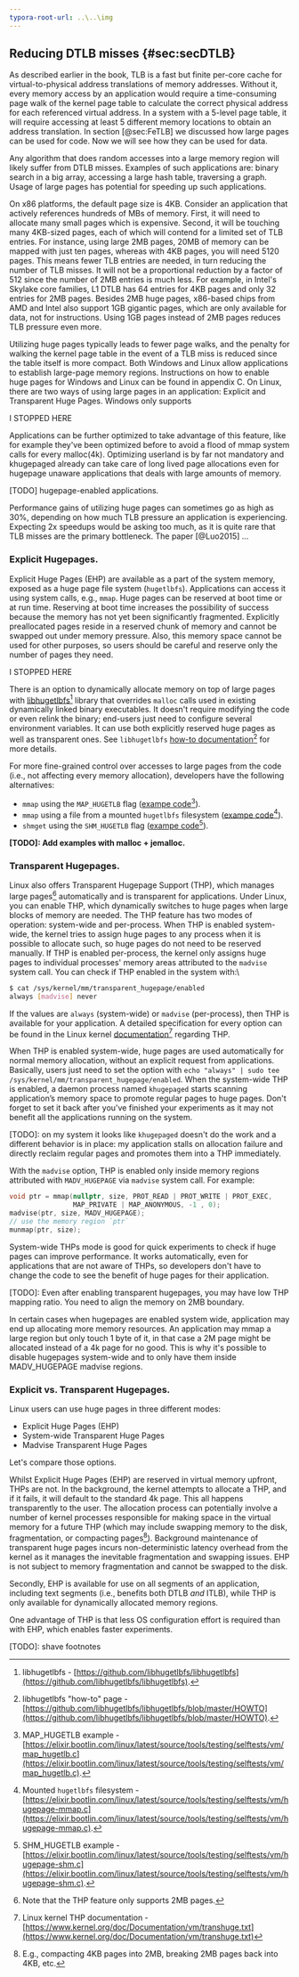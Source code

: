 ```yaml
---
typora-root-url: ..\..\img
---
```


## Reducing DTLB misses {#sec:secDTLB}

As described earlier in the book, TLB is a fast but finite per-core cache for virtual-to-physical address translations of memory addresses. Without it, every memory access by an application would require a time-consuming page walk of the kernel page table to calculate the correct physical address for each referenced virtual address. In a system with a 5-level page table, it will require accessing at least 5 different memory locations to obtain an address translation. In section [@sec:FeTLB] we discussed how large pages can be used for code. Now we will see how they can be used for data.

Any algorithm that does random accesses into a large memory region will likely suffer from DTLB misses. Examples of such applications are: binary search in a big array, accessing a large hash table, traversing a graph. Usage of large pages has potential for speeding up such applications.

On x86 platforms, the default page size is 4KB. Consider an application that actively references hundreds of MBs of memory. First, it will need to allocate many small pages which is expensive. Second, it will be touching many 4KB-sized pages, each of which will contend for a limited set of TLB entries. For instance, using large 2MB pages, 20MB of memory can be mapped with just ten pages, whereas with 4KB pages, you will need 5120 pages. This means fewer TLB entries are needed, in turn reducing the number of TLB misses. It will not be a proportional reduction by a factor of 512 since the number of 2MB entries is much less. For example, in Intel's Skylake core families, L1 DTLB has 64 entries for 4KB pages and only 32 entries for 2MB pages. Besides 2MB huge pages, x86-based chips from AMD and Intel also support 1GB gigantic pages, which are only available for data, not for instructions. Using 1GB pages instead of 2MB pages reduces TLB pressure even more.

Utilizing huge pages typically leads to fewer page walks, and the penalty for walking the kernel page table in the event of a TLB miss is reduced since the table itself is more compact. Both Windows and Linux allow applications to establish large-page memory regions. Instructions on how to enable huge pages for Windows and Linux can be found in appendix C. On Linux, there are two ways of using large pages in an application: Explicit and Transparent Huge Pages. Windows only supports 

I STOPPED HERE

Applications can be further optimized to take advantage of
this feature, like for example they've been optimized before to avoid
a flood of mmap system calls for every malloc(4k). Optimizing userland
is by far not mandatory and khugepaged already can take care of long
lived page allocations even for hugepage unaware applications that
deals with large amounts of memory.

[TODO] hugepage-enabled applications.

Performance gains of utilizing huge pages can sometimes go as high as 30%, depending on how much TLB pressure an application is experiencing. Expecting 2x speedups would be asking too much, as it is quite rare that TLB misses are the primary bottleneck. The paper
[@Luo2015] ...

### Explicit Hugepages.

Explicit Huge Pages (EHP) are available as a part of the system memory, exposed as a huge page file system (`hugetlbfs`). Applications can access it using system calls, e.g., `mmap`. Huge pages can be reserved at boot time or at run time. Reserving at boot time increases the possibility of success because the memory has not yet been significantly fragmented. Explicitly preallocated pages reside in a reserved chunk of memory and cannot be swapped out under memory pressure. Also, this memory space cannot be used for other purposes, so users should be careful and reserve only the number of pages they need.

I STOPPED HERE

There is an option to dynamically allocate memory on top of large pages with [libhugetlbfs](https://github.com/libhugetlbfs/libhugetlbfs)[^23] library that overrides `malloc` calls used in existing dynamically linked binary executables. It doesn't require modifying the code or even relink the binary; end-users just need to configure several environment variables. It can use both explicitly reserved huge pages as well as transparent ones. See `libhugetlbfs` [how-to documentation](https://github.com/libhugetlbfs/libhugetlbfs/blob/master/HOWTO)[^24] for more details.

For more fine-grained control over accesses to large pages from the code (i.e., not affecting every memory allocation), developers have the following alternatives:

* `mmap` using the `MAP_HUGETLB` flag ([exampe code](https://elixir.bootlin.com/linux/latest/source/tools/testing/selftests/vm/map_hugetlb.c)[^25]).
* `mmap` using a file from a mounted `hugetlbfs` filesystem ([exampe code](https://elixir.bootlin.com/linux/latest/source/tools/testing/selftests/vm/hugepage-mmap.c)[^26]).
* `shmget` using the `SHM_HUGETLB` flag ([exampe code](https://elixir.bootlin.com/linux/latest/source/tools/testing/selftests/vm/hugepage-shm.c)[^27]).

**[TODO]: Add examples with malloc + jemalloc.**

### Transparent Hugepages.

Linux also offers Transparent Hugepage Support (THP), which manages large pages[^21] automatically and is transparent for applications. Under Linux, you can enable THP, which dynamically switches to huge pages when large blocks of memory are needed. The THP feature has two modes of operation: system-wide and per-process. When THP is enabled system-wide, the kernel tries to assign huge pages to any process when it is possible to allocate such, so huge pages do not need to be reserved manually. If THP is enabled per-process, the kernel only assigns huge pages to individual processes' memory areas attributed to the `madvise` system call. You can check if THP enabled in the system with:\

```bash
$ cat /sys/kernel/mm/transparent_hugepage/enabled
always [madvise] never
```

If the values are `always` (system-wide) or `madvise` (per-process), then THP is available for your application. A detailed specification for every option can be found in the Linux kernel [documentation](https://www.kernel.org/doc/Documentation/vm/transhuge.txt)[^28] regarding THP. 

When THP is enabled system-wide, huge pages are used automatically for normal memory allocation, without an explicit request from applications. Basically, users just need to set the option with `echo "always" | sudo tee /sys/kernel/mm/transparent_hugepage/enabled`. When the system-wide THP is enabled, a daemon process named `khugepaged` starts scanning application’s memory space to promote regular pages to huge pages. Don't forget to set it back after you've finished your experiments as it may not benefit all the applications running on the system.

[TODO]: on my system it looks like `khugepaged` doesn't do the work and a different behavior is in place: my application stalls on allocation failure and directly reclaim regular pages and promotes them into a THP immediately.

With the `madvise` option, THP is enabled only inside memory regions attributed with `MADV_HUGEPAGE` via `madvise` system call. For example:

```cpp
void ptr = mmap(nullptr, size, PROT_READ | PROT_WRITE | PROT_EXEC,
                MAP_PRIVATE | MAP_ANONYMOUS, -1 , 0);
madvise(ptr, size, MADV_HUGEPAGE);
// use the memory region `ptr`
munmap(ptr, size);
```

System-wide THPs mode is good for quick experiments to check if huge pages can improve performance. It works automatically, even for applications that are not aware of THPs, so developers don't have to change the code to see the benefit of huge pages for their application.

[TODO]: Even after enabling transparent hugepages, you may have low THP mapping ratio. You need to align the memory on 2MB boundary.

In certain cases when hugepages are enabled system wide, application may end up allocating more memory resources. An application may mmap a large region but only touch 1 byte of it, in that case a 2M page might be allocated instead of a 4k page for no good. This is why it's possible to disable hugepages system-wide and to only have them inside MADV_HUGEPAGE madvise regions.

### Explicit vs. Transparent Hugepages.

Linux users can use huge pages in three different modes:
* Explicit Huge Pages (EHP)
* System-wide Transparent Huge Pages
* Madvise Transparent Huge Pages

Let's compare those options.

Whilst Explicit Huge Pages (EHP) are reserved in virtual memory upfront, THPs are not. In the background, the kernel attempts to allocate a THP, and if it fails, it will default to the standard 4k page. This all happens transparently to the user. The allocation process can potentially involve a number of kernel processes responsible for making space in the virtual memory for a future THP (which may include swapping memory to the disk, fragmentation, or compacting pages[^20]). Background maintenance of transparent huge pages incurs non-deterministic latency overhead from the kernel as it manages the inevitable fragmentation and swapping issues. EHP is not subject to memory fragmentation and cannot be swapped to the disk. 

Secondly, EHP is available for use on all segments of an application, including text segments (i.e., benefits both DTLB *and* ITLB), while THP is only available for dynamically allocated memory regions.

One advantage of THP is that less OS configuration effort is required than with EHP, which enables faster experiments.

[TODO]: shave footnotes

[^20]: E.g., compacting 4KB pages into 2MB, breaking 2MB pages back into 4KB, etc.
[^21]: Note that the THP feature only supports 2MB pages.
[^22]: Red Hat Performance Tuning Guide - [https://access.redhat.com/documentation/en-us/red_hat_enterprise_linux/7/html/performance_tuning_guide/sect-red_hat_enterprise_linux-performance_tuning_guide-memory-configuring-huge-pages#sect-Red_Hat_Enterprise_Linux-Performance_tuning_guide-Memory-Configuring-huge-pages-at-run-tim](https://access.redhat.com/documentation/en-us/red_hat_enterprise_linux/7/html/performance_tuning_guide/sect-red_hat_enterprise_linux-performance_tuning_guide-memory-configuring-huge-pages#sect-Red_Hat_Enterprise_Linux-Performance_tuning_guide-Memory-Configuring-huge-pages-at-run-time).
[^23]: libhugetlbfs - [https://github.com/libhugetlbfs/libhugetlbfs](https://github.com/libhugetlbfs/libhugetlbfs).
[^24]: libhugetlbfs "how-to" page - [https://github.com/libhugetlbfs/libhugetlbfs/blob/master/HOWTO](https://github.com/libhugetlbfs/libhugetlbfs/blob/master/HOWTO).
[^25]: MAP_HUGETLB example - [https://elixir.bootlin.com/linux/latest/source/tools/testing/selftests/vm/map_hugetlb.c](https://elixir.bootlin.com/linux/latest/source/tools/testing/selftests/vm/map_hugetlb.c).
[^26]: Mounted `hugetlbfs` filesystem - [https://elixir.bootlin.com/linux/latest/source/tools/testing/selftests/vm/hugepage-mmap.c](https://elixir.bootlin.com/linux/latest/source/tools/testing/selftests/vm/hugepage-mmap.c).
[^27]: SHM_HUGETLB example - [https://elixir.bootlin.com/linux/latest/source/tools/testing/selftests/vm/hugepage-shm.c](https://elixir.bootlin.com/linux/latest/source/tools/testing/selftests/vm/hugepage-shm.c).
[^28]: Linux kernel THP documentation - [https://www.kernel.org/doc/Documentation/vm/transhuge.txt](https://www.kernel.org/doc/Documentation/vm/transhuge.txt)
